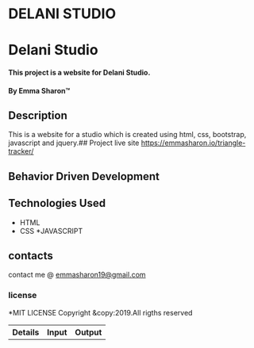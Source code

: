# DELANI STUDIO

# Delani Studio
#### This project is a website for Delani Studio.
#### By **Emma Sharon**&trade;

## Description
This is a website for a studio which is created using html, css, bootstrap, javascript and jquery.## Project live site
 https://emmasharon.io/triangle-tracker/
## Behavior Driven Development

<table>
   <tr>
     <th>Details</th>
     <th>Input</th>
     <th>Output</th>
   </tr>

## Technologies Used
* HTML
* CSS
*JAVASCRIPT
## contacts
contact me @ emmasharon19@gmail.com
### license
*MIT LICENSE
Copyright &copy:2019.All rigths reserved
